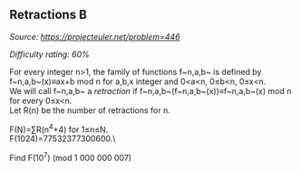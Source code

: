 Retractions B
-------------

*Source: https://projecteuler.net/problem=446*


*Difficulty rating: 60%*

For every integer n\>1, the family of functions f~n,a,b~ is defined by
f~n,a,b~(x)≡ax+b mod n for a,b,x integer and 0\<a\<n, 0≤b\<n, 0≤x\<n.\
 We will call f~n,a,b~ a *retraction* if
f~n,a,b~(f~n,a,b~(x))≡f~n,a,b~(x) mod n for every 0≤x\<n.\
 Let R(n) be the number of retractions for n.

F(N)=∑R(n<sup>4</sup>+4) for 1≤n≤N.\
 F(1024)=77532377300600.\

Find F(10<sup>7</sup>) (mod 1 000 000 007)
